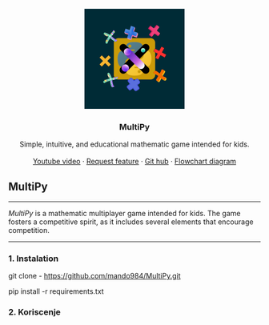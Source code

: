 <p align="center" dir="auto">
  <a>
    <img src="/resources/MultiPy.png" alt="MultiPy logo" width="200" height="200"  style="max-width: 100%;">
  </a>
</p>
<h3 align="center" tabindex="-1" dir="auto"><a class="anchor" aria-hidden="true"></a>MultiPy</h3>


<p align="center" dir="auto">
  Simple, intuitive, and educational mathematic game intended for kids.
  <br>
  <br>
  <a href="">Youtube video</a>
  ·
  <a href="requirements.txt">Request feature</a>
  ·
  <a href="https://github.com/mando984/MultiPy.git" rel="nofollow">Git hub</a>
  ·
  <a href="/resources/flowchar_multi_py.drawio.pdf" rel="nofollow">Flowchart diagram</a>
</p>



## MultiPy 
***
*MultiPy* is a mathematic multiplayer game intended for kids. The game fosters a competitive spirit, as it includes several elements that encourage competition.
***

### 1. Instalation

git clone - <https://github.com/mando984/MultiPy.git>


pip install -r requirements.txt

### 2. Koriscenje





